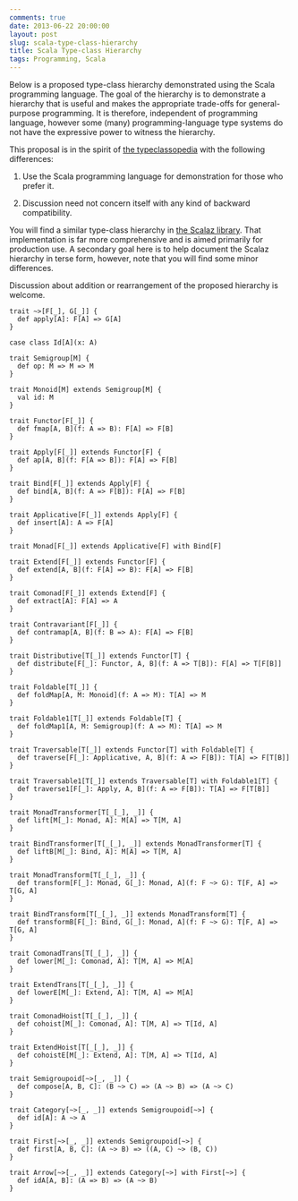 ```yaml
---
comments: true
date: 2013-06-22 20:00:00
layout: post
slug: scala-type-class-hierarchy
title: Scala Type-class Hierarchy
tags: Programming, Scala
---
```


Below is a proposed type-class hierarchy demonstrated using the Scala programming language. The goal of the hierarchy is to demonstrate a hierarchy that is useful and makes the appropriate trade-offs for general-purpose programming. It is therefore, independent of programming language, however some (many) programming-language type systems do not have the expressive power to witness the hierarchy.

This proposal is in the spirit of [the typeclassopedia](http://www.haskell.org/haskellwiki/Typeclassopedia) with the following differences:

1. Use the Scala programming language for demonstration for those who prefer it.

2. Discussion need not concern itself with any kind of backward compatibility.

You will find a similar type-class hierarchy in [the Scalaz library](http://github.com/scalaz/scalaz). That implementation is far more comprehensive and is aimed primarily for production use. A secondary goal here is to help document the Scalaz hierarchy in terse form, however, note that you will find some minor differences.

Discussion about addition or rearrangement of the proposed hierarchy is welcome.

~~~{.Scala}
trait ~>[F[_], G[_]] {
  def apply[A]: F[A] => G[A]
}

case class Id[A](x: A)

trait Semigroup[M] {
  def op: M => M => M
}

trait Monoid[M] extends Semigroup[M] {
  val id: M
}

trait Functor[F[_]] {
  def fmap[A, B](f: A => B): F[A] => F[B]
}

trait Apply[F[_]] extends Functor[F] {
  def ap[A, B](f: F[A => B]): F[A] => F[B]
}

trait Bind[F[_]] extends Apply[F] {
  def bind[A, B](f: A => F[B]): F[A] => F[B]
}

trait Applicative[F[_]] extends Apply[F] {
  def insert[A]: A => F[A]
}

trait Monad[F[_]] extends Applicative[F] with Bind[F]

trait Extend[F[_]] extends Functor[F] {
  def extend[A, B](f: F[A] => B): F[A] => F[B]
}

trait Comonad[F[_]] extends Extend[F] {
  def extract[A]: F[A] => A
}

trait Contravariant[F[_]] {
  def contramap[A, B](f: B => A): F[A] => F[B]
}

trait Distributive[T[_]] extends Functor[T] {
  def distribute[F[_]: Functor, A, B](f: A => T[B]): F[A] => T[F[B]]
}

trait Foldable[T[_]] {
  def foldMap[A, M: Monoid](f: A => M): T[A] => M
}

trait Foldable1[T[_]] extends Foldable[T] {
  def foldMap1[A, M: Semigroup](f: A => M): T[A] => M
}

trait Traversable[T[_]] extends Functor[T] with Foldable[T] {
  def traverse[F[_]: Applicative, A, B](f: A => F[B]): T[A] => F[T[B]]
}

trait Traversable1[T[_]] extends Traversable[T] with Foldable1[T] {
  def traverse1[F[_]: Apply, A, B](f: A => F[B]): T[A] => F[T[B]]
}

trait MonadTransformer[T[_[_], _]] {
  def lift[M[_]: Monad, A]: M[A] => T[M, A]
}

trait BindTransformer[T[_[_], _]] extends MonadTransformer[T] {
  def liftB[M[_]: Bind, A]: M[A] => T[M, A]
}

trait MonadTransform[T[_[_], _]] {
  def transform[F[_]: Monad, G[_]: Monad, A](f: F ~> G): T[F, A] => T[G, A]
}

trait BindTransform[T[_[_], _]] extends MonadTransform[T] {
  def transformB[F[_]: Bind, G[_]: Monad, A](f: F ~> G): T[F, A] => T[G, A]
}

trait ComonadTrans[T[_[_], _]] {
  def lower[M[_]: Comonad, A]: T[M, A] => M[A]
}

trait ExtendTrans[T[_[_], _]] {
  def lowerE[M[_]: Extend, A]: T[M, A] => M[A]
}

trait ComonadHoist[T[_[_], _]] {
  def cohoist[M[_]: Comonad, A]: T[M, A] => T[Id, A]
}

trait ExtendHoist[T[_[_], _]] {
  def cohoistE[M[_]: Extend, A]: T[M, A] => T[Id, A]
}

trait Semigroupoid[~>[_, _]] {
  def compose[A, B, C]: (B ~> C) => (A ~> B) => (A ~> C)
}

trait Category[~>[_, _]] extends Semigroupoid[~>] {
  def id[A]: A ~> A
}

trait First[~>[_, _]] extends Semigroupoid[~>] {
  def first[A, B, C]: (A ~> B) => ((A, C) ~> (B, C))
}

trait Arrow[~>[_, _]] extends Category[~>] with First[~>] {
  def idA[A, B]: (A => B) => (A ~> B)
}
~~~
